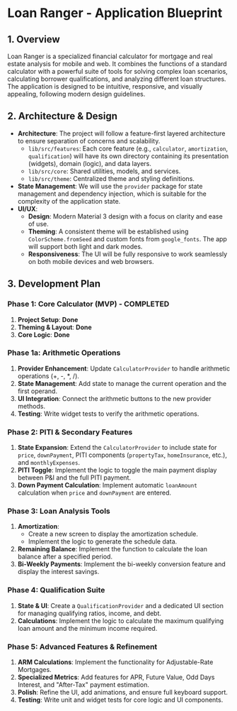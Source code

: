 # Loan Ranger - Application Blueprint

## 1. Overview

Loan Ranger is a specialized financial calculator for mortgage and real estate analysis for mobile and web. It combines the functions of a standard calculator with a powerful suite of tools for solving complex loan scenarios, calculating borrower qualifications, and analyzing different loan structures. The application is designed to be intuitive, responsive, and visually appealing, following modern design guidelines.

## 2. Architecture & Design

*   **Architecture**: The project will follow a feature-first layered architecture to ensure separation of concerns and scalability.
    *   `lib/src/features`: Each core feature (e.g., `calculator`, `amortization`, `qualification`) will have its own directory containing its presentation (widgets), domain (logic), and data layers.
    *   `lib/src/core`: Shared utilities, models, and services.
    *   `lib/src/theme`: Centralized theme and styling definitions.
*   **State Management**: We will use the `provider` package for state management and dependency injection, which is suitable for the complexity of the application state.
*   **UI/UX**:
    *   **Design**: Modern Material 3 design with a focus on clarity and ease of use.
    *   **Theming**: A consistent theme will be established using `ColorScheme.fromSeed` and custom fonts from `google_fonts`. The app will support both light and dark modes.
    *   **Responsiveness**: The UI will be fully responsive to work seamlessly on both mobile devices and web browsers.

## 3. Development Plan

### Phase 1: Core Calculator (MVP) - COMPLETED

1.  **Project Setup**: **Done**
2.  **Theming & Layout**: **Done**
3.  **Core Logic**: **Done**

### Phase 1a: Arithmetic Operations

1.  **Provider Enhancement**: Update `CalculatorProvider` to handle arithmetic operations (+, -, *, /).
2.  **State Management**: Add state to manage the current operation and the first operand.
3.  **UI Integration**: Connect the arithmetic buttons to the new provider methods.
4.  **Testing**: Write widget tests to verify the arithmetic operations.

### Phase 2: PITI & Secondary Features

1.  **State Expansion**: Extend the `CalculatorProvider` to include state for `price`, `downPayment`, PITI components (`propertyTax`, `homeInsurance`, etc.), and `monthlyExpenses`.
2.  **PITI Toggle**: Implement the logic to toggle the main payment display between P&I and the full PITI payment.
3.  **Down Payment Calculation**: Implement automatic `loanAmount` calculation when `price` and `downPayment` are entered.

### Phase 3: Loan Analysis Tools

1.  **Amortization**:
    *   Create a new screen to display the amortization schedule.
    *   Implement the logic to generate the schedule data.
2.  **Remaining Balance**: Implement the function to calculate the loan balance after a specified period.
3.  **Bi-Weekly Payments**: Implement the bi-weekly conversion feature and display the interest savings.

### Phase 4: Qualification Suite

1.  **State & UI**: Create a `QualificationProvider` and a dedicated UI section for managing qualifying ratios, income, and debt.
2.  **Calculations**: Implement the logic to calculate the maximum qualifying loan amount and the minimum income required.

### Phase 5: Advanced Features & Refinement

1.  **ARM Calculations**: Implement the functionality for Adjustable-Rate Mortgages.
2.  **Specialized Metrics**: Add features for APR, Future Value, Odd Days Interest, and "After-Tax" payment estimation.
3.  **Polish**: Refine the UI, add animations, and ensure full keyboard support.
4.  **Testing**: Write unit and widget tests for core logic and UI components.
